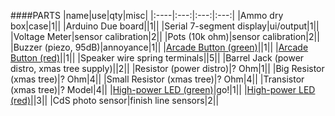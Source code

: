 ####PARTS
|name|use|qty|misc|
|:----|:---:|:---:|:---:|
|Ammo dry box|case|1||
|Arduino Due board||1||
|Serial 7-segment display|ui/output|1||
|Voltage Meter|sensor calibration|2||
|Pots (10k ohm)|sensor calibration|2||
|Buzzer (piezo, 95dB)|annoyance|1||
|[Arcade Button (green)](https://www.sparkfun.com/products/9341)||1||
|[Arcade Button (red)](https://www.sparkfun.com/products/9336)||1||
|Speaker wire spring terminals||5||
|Barrel Jack (power distro, xmas tree supply)||2||
|Resistor (power distro)|? Ohm|1||
|Big Resistor (xmas tree)|? Ohm|4||
|Small Resistor (xmas tree)|? Ohm|4||
|Transistor (xmas tree)|? Model|4||
|[High-power LED (green)](https://www.sparkfun.com/products/retired/9636)|go!|1||
|[High-power LED (red)](https://www.sparkfun.com/products/retired/9634)||3||
|CdS photo sensor|finish line sensors|2||

